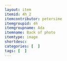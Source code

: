 ```yaml
---
layout: item
itemid: 4h_2
itemcontributor: petersime
itemgroupid: 4h
itemgroupname: Ada
itemname: Back of photo
itemtype: image
shortdesc: 
categories: [  ]
tags: [  ]
---
```







